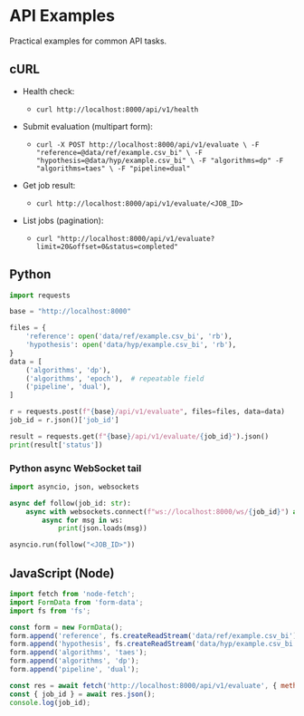 # API Examples

Practical examples for common API tasks.

## cURL

- Health check:
  - `curl http://localhost:8000/api/v1/health`

- Submit evaluation (multipart form):
  - `curl -X POST http://localhost:8000/api/v1/evaluate \
       -F "reference=@data/ref/example.csv_bi" \
       -F "hypothesis=@data/hyp/example.csv_bi" \
       -F "algorithms=dp" -F "algorithms=taes" \
       -F "pipeline=dual"`

- Get job result:
  - `curl http://localhost:8000/api/v1/evaluate/<JOB_ID>`

- List jobs (pagination):
  - `curl "http://localhost:8000/api/v1/evaluate?limit=20&offset=0&status=completed"`

## Python

```python
import requests

base = "http://localhost:8000"

files = {
    'reference': open('data/ref/example.csv_bi', 'rb'),
    'hypothesis': open('data/hyp/example.csv_bi', 'rb'),
}
data = [
    ('algorithms', 'dp'),
    ('algorithms', 'epoch'),  # repeatable field
    ('pipeline', 'dual'),
]

r = requests.post(f"{base}/api/v1/evaluate", files=files, data=data)
job_id = r.json()['job_id']

result = requests.get(f"{base}/api/v1/evaluate/{job_id}").json()
print(result['status'])
```

### Python async WebSocket tail
```python
import asyncio, json, websockets

async def follow(job_id: str):
    async with websockets.connect(f"ws://localhost:8000/ws/{job_id}") as ws:
        async for msg in ws:
            print(json.loads(msg))

asyncio.run(follow("<JOB_ID>"))
```

## JavaScript (Node)

```js
import fetch from 'node-fetch';
import FormData from 'form-data';
import fs from 'fs';

const form = new FormData();
form.append('reference', fs.createReadStream('data/ref/example.csv_bi'));
form.append('hypothesis', fs.createReadStream('data/hyp/example.csv_bi'));
form.append('algorithms', 'taes');
form.append('algorithms', 'dp');
form.append('pipeline', 'dual');

const res = await fetch('http://localhost:8000/api/v1/evaluate', { method: 'POST', body: form });
const { job_id } = await res.json();
console.log(job_id);
```
